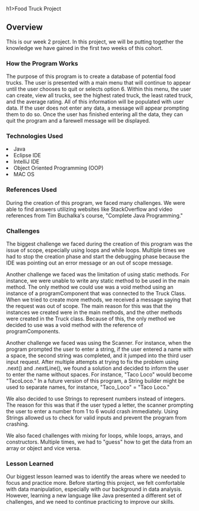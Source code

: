 h1>Food Truck Project</h1>

<h2>Overview</h2>

This is our week 2 project. In this project, we will be putting together the knowledge we have gained in the first two weeks of this cohort.

<h3><h3>How the Program Works</h3>

The purpose of this program is to create a database of potential food trucks. The user is presented with a main menu that will continue to appear until the user chooses to quit or selects option 6. Within this menu, the user can create, view all trucks, see the highest rated truck, the least rated truck, and the average rating. All of this information will be populated with user data. If the user does not enter any data, a message will appear prompting them to do so. Once the user has finished entering all the data, they can quit the program and a farewell message will be displayed.

<h3>Technologies Used</h3>
<li>Java</li>
<li>Eclipse IDE</li>
<li>IntelliJ IDE</li>
<li>Object Oriented Programming (OOP)</li>
<li>MAC OS</li>

<h3>References Used</h3>

During the creation of this program, we faced many challenges. We were able to find answers utilizing websites like StackOverflow and video references from Tim Buchalka's course, "Complete Java Programming."

<h3>Challenges</h3>

The biggest challenge we faced during the creation of this program was the issue of scope, especially using loops and while loops. Multiple times we had to stop the creation phase and start the debugging phase because the IDE was pointing out an error message or an out of scope message.

Another challenge we faced was the limitation of using static methods. For instance, we were unable to write any static method to be used in the main method. The only method we could use was a void method using an instance of a programComponent that was connected to the Truck Class. When we tried to create more methods, we received a message saying that the request was out of scope. The main reason for this was that the instances we created were in the main methods, and the other methods were created in the Truck class. Because of this, the only method we decided to use was a void method with the reference of programComponents.

Another challenge we faced was using the Scanner. For instance, when the program prompted the user to enter a string, if the user entered a name with a space, the second string was completed, and it jumped into the third user input request. After multiple attempts at trying to fix the problem using .next() and .nextLine(), we found a solution and decided to inform the user to enter the name without spaces. For instance, "Taco Loco" would become "TacoLoco." In a future version of this program, a String builder might be used to separate names, for instance, "Taco_Loco" = "Taco Loco."

We also decided to use Strings to represent numbers instead of integers. The reason for this was that if the user typed a letter, the scanner prompting the user to enter a number from 1 to 6 would crash immediately. Using Strings allowed us to check for valid inputs and prevent the program from crashing.

We also faced challenges with mixing for loops, while loops, arrays, and constructors. Multiple times, we had to "guess" how to get the data from an array or object and vice versa.

<h3>Lesson Learned</h3>

Our biggest lesson learned was to identify the areas where we needed to focus and practice more. Before starting this project, we felt comfortable with data manipulation, especially with our background in data analysis. However, learning a new language like Java presented a different set of challenges, and we need to continue practicing to improve our skills.